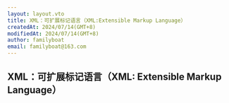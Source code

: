 ```yaml
---
layout: layout.vto
title: XML：可扩展标记语言（XML:Extensible Markup Language）
createdAt: 2024/07/14(GMT+8)
modifiedAt: 2024/07/14(GMT+8)
author: familyboat
email: familyboat@163.com
---
```


## XML：可扩展标记语言（XML: Extensible Markup Language）